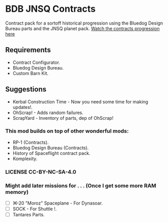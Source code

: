 # BDB JNSQ Contracts
Contract pack for a sortoff historical progression using the Bluedog Design Bureau parts and the JNSQ planet pack.
[Watch the contracts progression here](https://gupyzer0.github.io/BDB_JNSQ_Contracts/)
 
## Requirements
- Contract Configurator.
- Bluedog Design Bureau.
- Custom Barn Kit.

## Suggestions
- Kerbal Construction Time - Now you need some time for making updates!.
- OhScrap! - Adds random failures.
- ScrapYard  - Inventory of parts, dep of OhScrap!

### This mod builds on top of other wonderful mods:
* RP-1 (Contracts).
* Bluedog Design Bureau (Contracts).
* History of Spaceflight contract pack.
* Komplexity.

### LICENSE CC-BY-NC-SA-4.0

### Might add later missions for . . . (Once I get some more RAM memory)
- [ ] Ж-20 "Moroz" Spaceplane - For Dynasoar.
- [ ] SOCK - For Shuttle !.
- [ ] Tantares Parts.
